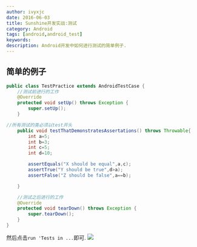 ```yaml
---
author: ivyxjc
date: 2016-06-03
title: Sunshine开发实战:测试
category: Android
tags: [android,android_test]
keywords:
description: Android开发中如何进行测试的简单例子.
---
```


## 简单的例子

```java
public class TestPractice extends AndroidTestCase {
    //测试前进行的工作
    @Override
    protected void setUp() throws Exception {
        super.setUp();
    }

//所有测试的类必须以test开头
    public void testThatDemonstratesAssertations() throws Throwable{
        int a=5;
        int b=3;
        int c=5;
        int d=10;

        assertEquals("X should be equal",a,c);
        assertTrue("Y should be true",d>a);
        assertFalse("Z should be false",a==b);

    }

    //测试之后进行的工作
    @Override
    protected void tearDown() throws Exception {
        super.tearDown();
    }
}
```
然后点击`run 'Tests in ...`即可.
![](http://oezmbgg4j.bkt.clouddn.com/android_test_run.png)
